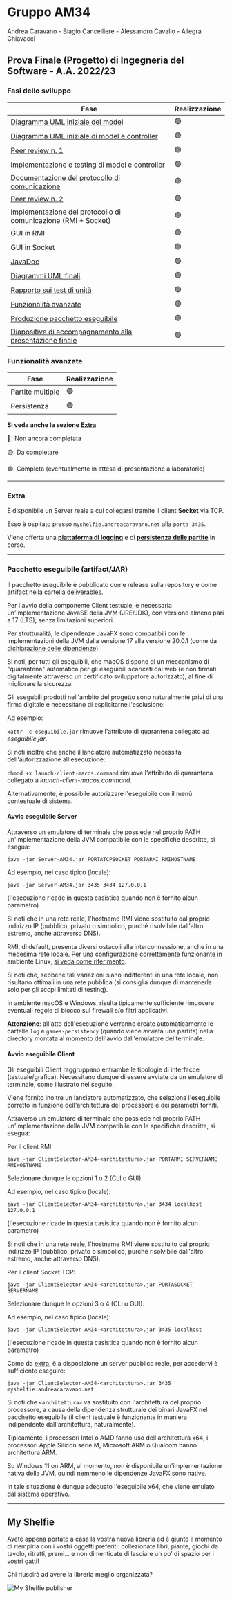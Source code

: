 # Gruppo AM34

Andrea Caravano - Biagio Cancelliere - Alessandro Cavallo - Allegra Chiavacci

## Prova Finale (Progetto) di Ingegneria del Software - A.A. 2022/23

### Fasi dello sviluppo

| Fase                                                                                                                       | Realizzazione |
|----------------------------------------------------------------------------------------------------------------------------|---------------|
| [Diagramma UML iniziale del model](deliverables/initial-uml-model-controller/Initial-UML-Model-Controller.pdf)             | 🟢            |
| [Diagramma UML iniziale di model e controller](deliverables/initial-uml-model-controller/Initial-UML-Model-Controller.pdf) | 🟢            |
| <a href="deliverables/peer-review/1/Per gruppo revisionato/peer-review-1.pdf">Peer review n. 1</a>                         | 🟢            |
| Implementazione e testing di model e controller                                                                            | 🟢            |
| [Documentazione del protocollo di comunicazione](deliverables/protocollo-comunicazione/protocollo-comunicazione.pdf)       | 🟢            |
| <a href="deliverables/peer-review/2/Per gruppo revisionato/peer-review-2.pdf">Peer review n. 2</a>                         | 🟢            |
| Implementazione del protocollo di comunicazione (RMI + Socket)                                                             | 🟢            |
| GUI in RMI                                                                                                                 | 🟢            |
| GUI in Socket                                                                                                              | 🟢            |
| [JavaDoc](http://myshelfie.andreacaravano.net/javadoc/)                                                                    | 🟢            |
| [Diagrammi UML finali](deliverables/final-uml/pdf)                                                                         | 🟢            |
| [Rapporto sui test di unità](http://myshelfie.andreacaravano.net/tests-report/)                                            | 🟢            |
| [Funzionalità avanzate](#funzionalità-avanzate)                                                                            | 🟢            |
| [Produzione pacchetto eseguibile](deliverables/artifact)                                                                   | 🟢            |
| [Diapositive di accompagnamento alla presentazione finale](deliverables/diapositive-finali/diapositive-am34.pdf)           | 🟢            |

### Funzionalità avanzate

| Fase             | Realizzazione |
|------------------|---------------|
| Partite multiple | 🟢            |
| Persistenza      | 🟢            |

**Si veda anche la sezione [Extra](#extra)**

🔴: Non ancora completata

🟡: Da completare

🟢: Completa (eventualmente in attesa di presentazione a laboratorio)

---

### Extra

È disponibile un Server reale a cui collegarsi tramite il client **Socket** via TCP.

Esso è ospitato presso `myshelfie.andreacaravano.net` alla `porta 3435`.

Viene offerta una [**piattaforma di logging**](http://myshelfie.andreacaravano.net/log/) e
di [**persistenza delle partite**](http://myshelfie.andreacaravano.net/games-persistency/) in corso.

---

### Pacchetto eseguibile (artifact/JAR)

Il pacchetto eseguibile è pubblicato come release sulla repository e come artifact nella
cartella [deliverables](deliverables/artifact).

Per l'avvio della componente Client testuale, è necessaria un'implementazione JavaSE della JVM (JRE/JDK),
con versione almeno pari a 17 (LTS), senza limitazioni superiori.

Per strutturalità, le dipendenze JavaFX sono compatibili con le implementazioni della JVM dalla versione 17 alla
versione 20.0.1 (come da [dichiarazione delle dipendenze](pom.xml)).

Si noti, per tutti gli eseguibili, che macOS dispone di un meccanismo di "quarantena" automatica per gli eseguibili
scaricati dal web (e non firmati digitalmente attraverso un certificato sviluppatore autorizzato), al fine di migliorare
la sicurezza.

Gli esegubili prodotti nell'ambito del progetto sono naturalmente privi di una firma digitale e necessitano di
esplicitarne l'esclusione:

Ad esempio:

`xattr -c eseguibile.jar` rimuove l'attributo di quarantena collegato ad _eseguibile.jar_.

Si noti inoltre che anche il lanciatore automatizzato necessita dell'autorizzazione all'esecuzione:

`chmod +x launch-client-macos.command` rimuove l'attributo di quarantena collegato a _launch-client-macos.command_.

Alternativamente, è possibile autorizzare l'eseguibile con il menù contestuale di sistema.

#### Avvio eseguibile Server

Attraverso un emulatore di terminale che possiede nel proprio PATH un'implementazione della JVM compatibile con le
specifiche descritte, si esegua:

`java -jar Server-AM34.jar PORTATCPSOCKET PORTARMI RMIHOSTNAME`

Ad esempio, nel caso tipico (locale):

`java -jar Server-AM34.jar 3435 3434 127.0.0.1`

(l'esecuzione ricade in questa casistica quando non è fornito alcun parametro)

Si noti che in una rete reale, l'hostname RMI viene sostituito dal proprio indirizzo IP (pubblico, privato o simbolico,
purché risolvibile dall'altro estremo, anche attraverso DNS).

RMI, di default, presenta diversi ostacoli alla interconnessione, anche in una medesima rete locale.
Per una configurazione correttamente funzionante in ambiente Linux, [si veda come
riferimento](https://stackoverflow.com/a/39358386).

Si noti che, sebbene tali variazioni siano indifferenti in una rete locale, non risultano ottimali in una rete
pubblica (si consiglia dunque di mantenerla solo per gli scopi limitati di testing).

In ambiente macOS e Windows, risulta tipicamente sufficiente rimuovere eventuali regole di blocco sul firewall e/o
filtri applicativi.

**Attenzione**: all'atto dell'esecuzione verranno create automaticamente le cartelle `log` e `games-persistency` (quando
viene avviata una partita) nella directory montata al momento dell'avvio dall'emulatore del terminale.

#### Avvio eseguibile Client

Gli eseguibili Client raggruppano entrambe le tipologie di interfacce (testuale/grafica).
Necessitano dunque di essere avviate da un emulatore di terminale, come illustrato nel seguito.

Viene fornito inoltre un lanciatore automatizzato, che seleziona l'eseguibile corretto
in funzione dell'architettura del processore e dei parametri forniti.

Attraverso un emulatore di terminale che possiede nel proprio PATH un'implementazione della JVM compatibile con le
specifiche descritte, si esegua:

Per il client RMI:

`java -jar ClientSelector-AM34-<architettura>.jar PORTARMI SERVERNAME RMIHOSTNAME`

Selezionare dunque le opzioni 1 o 2 (CLI o GUI).

Ad esempio, nel caso tipico (locale):

`java -jar ClientSelector-AM34-<architettura>.jar 3434 localhost 127.0.0.1`

(l'esecuzione ricade in questa casistica quando non è fornito alcun parametro)

Si noti che in una rete reale, l'hostname RMI viene sostituito dal proprio indirizzo IP (pubblico, privato o simbolico,
purché risolvibile dall'altro estremo, anche attraverso DNS).

Per il client Socket TCP:

`java -jar ClientSelector-AM34-<architettura>.jar PORTASOCKET SERVERNAME`

Selezionare dunque le opzioni 3 o 4 (CLI o GUI).

Ad esempio, nel caso tipico (locale):

`java -jar ClientSelector-AM34-<architettura>.jar 3435 localhost`

(l'esecuzione ricade in questa casistica quando non è fornito alcun parametro)

Come da [extra](#extra), è a disposizione un server pubblico reale, per accedervi è sufficiente eseguire:

`java -jar ClientSelector-AM34-<architettura>.jar 3435 myshelfie.andreacaravano.net`

Si noti che `<architettura>` va sostituito con l'architettura del proprio processore, a causa della dipendenza
strutturale dei binari JavaFX nel pacchetto eseguibile (il client testuale è funzionante in maniera indipendente
dall'architettura, naturalmente).

Tipicamente, i processori Intel o AMD fanno uso dell'architettura x64, i processori Apple Silicon serie M, Microsoft ARM
o Qualcom hanno architettura ARM.

Su Windows 11 on ARM, al momento, non è disponibile un'implementazione nativa della JVM, quindi nemmeno le dipendenze
JavaFX sono native.

In tale situazione è dunque adeguato l'eseguibile x64, che viene emulato dal sistema operativo.

---

## My Shelfie

Avete appena portato a casa la vostra nuova libreria ed è giunto il momento di riempirla con i vostri oggetti preferiti:
collezionate libri, piante, giochi da tavolo, ritratti, premi... e non dimenticate di lasciare un po’ di spazio per i
vostri gatti!

Chi riuscirà ad avere la libreria meglio organizzata?

![My Shelfie publisher](src/main/res/README/game.jpg)
